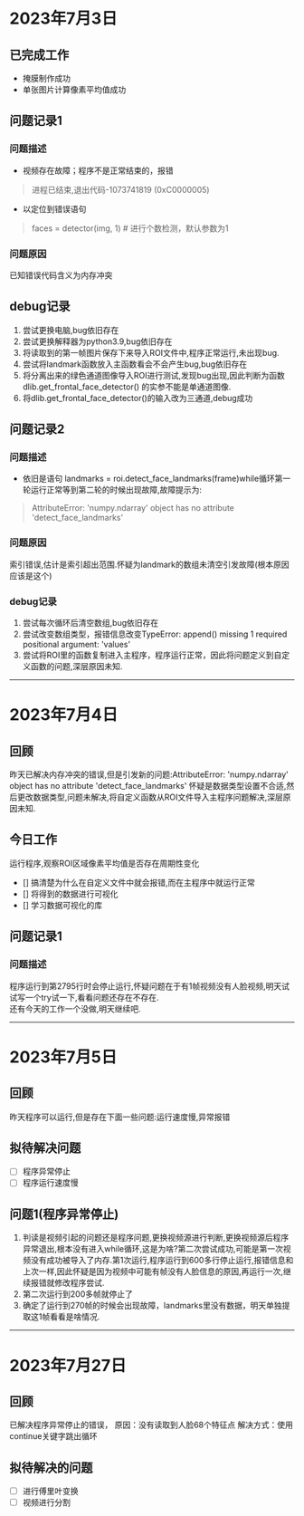# 2023年7月3日
## 已完成工作
- 掩膜制作成功
- 单张图片计算像素平均值成功

## 问题记录1
### 问题描述
- 视频存在故障；程序不是正常结束的，报错
>进程已结束,退出代码-1073741819 (0xC0000005)
- 以定位到错误语句
> faces = detector(img, 1)  # 进行个数检测，默认参数为1  
### 问题原因
已知错误代码含义为内存冲突
## debug记录 
1. 尝试更换电脑,bug依旧存在 
2. 尝试更换解释器为python3.9,bug依旧存在  
3. 将读取到的第一帧图片保存下来导入ROI文件中,程序正常运行,未出现bug. 
4. 尝试将landmark函数放入主函数看会不会产生bug,bug依旧存在
5. 将分离出来的绿色通道图像导入ROI进行测试,发现bug出现,因此判断为函数dlib.get_frontal_face_detector() 的实参不能是单通道图像.
6. 将dlib.get_frontal_face_detector()的输入改为三通道,debug成功  

## 问题记录2
### 问题描述
- 依旧是语句 landmarks = roi.detect_face_landmarks(frame)while循环第一轮运行正常等到第二轮的时候出现故障,故障提示为:
> AttributeError: 'numpy.ndarray' object has no attribute 'detect_face_landmarks'  

### 问题原因
索引错误,估计是索引超出范围.怀疑为landmark的数组未清空引发故障(根本原因应该是这个)

### debug记录
1. 尝试每次循环后清空数组,bug依旧存在
2. 尝试改变数组类型，报错信息改变TypeError: append() missing 1 required positional argument: 'values'
3. 尝试将ROI里的函数复制进入主程序，程序运行正常，因此将问题定义到自定义函数的问题,深层原因未知.  

---

# 2023年7月4日
## 回顾
昨天已解决内存冲突的错误,但是引发新的问题:AttributeError: 'numpy.ndarray' object has no attribute 'detect_face_landmarks'  怀疑是数据类型设置不合适,然后更改数据类型,问题未解决,将自定义函数从ROI文件导入主程序问题解决,深层原因未知.

## 今日工作
 运行程序,观察ROI区域像素平均值是否存在周期性变化
- [] 搞清楚为什么在自定义文件中就会报错,而在主程序中就运行正常
- [] 将得到的数据进行可视化
- [] 学习数据可视化的库

## 问题记录1
### 问题描述
程序运行到第2795行时会停止运行,怀疑问题在于有1帧视频没有人脸视频,明天试试写一个try试一下,看看问题还存在不存在.  
还有今天的工作一个没做,明天继续吧.

---

# 2023年7月5日
## 回顾
昨天程序可以运行,但是存在下面一些问题:运行速度慢,异常报错
## 拟待解决问题
- [ ] 程序异常停止
- [ ] 程序运行速度慢
## 问题1(程序异常停止)
1. 判读是视频引起的问题还是程序问题,更换视频源进行判断,更换视频源后程序异常退出,根本没有进入while循环,这是为啥?第二次尝试成功,可能是第一次视频没有成功被导入了内存.第1次运行,程序运行到600多行停止运行,报错信息和上次一样,因此怀疑是因为视频中可能有帧没有人脸信息的原因,再运行一次,继续报错就修改程序尝试.
2. 第二次运行到200多帧就停止了
3. 确定了运行到270帧的时候会出现故障，landmarks里没有数据，明天单独提取这1帧看看是啥情况.

---
# 2023年7月27日
## 回顾
已解决程序异常停止的错误，
原因：没有读取到人脸68个特征点
解决方式：使用continue关键字跳出循环

## 拟待解决的问题
- [ ] 进行傅里叶变换
- [ ] 视频进行分割

## 
